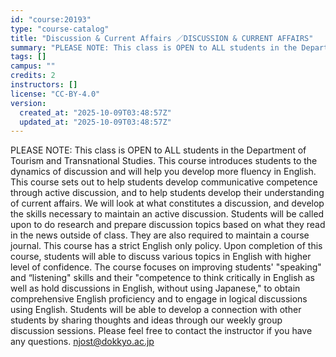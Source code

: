 ```yaml
---
id: "course:20193"
type: "course-catalog"
title: "Discussion & Current Affairs ／DISCUSSION & CURRENT AFFAIRS"
summary: "PLEASE NOTE: This class is OPEN to ALL students in the Department of Tourism and Transnational Studies. This course intr…"
tags: []
campus: ""
credits: 2
instructors: []
license: "CC-BY-4.0"
version:
  created_at: "2025-10-09T03:48:57Z"
  updated_at: "2025-10-09T03:48:57Z"
---
```

PLEASE NOTE: This class is OPEN to ALL students in the Department of Tourism and Transnational Studies. This course introduces students to the dynamics of discussion and will help you develop more fluency in English. This course sets out to help students develop communicative competence through active discussion, and to help students develop their understanding of current affairs. We will look at what constitutes a discussion, and develop the skills necessary to maintain an active discussion. Students will be called upon to do research and prepare discussion topics based on what they read in the news outside of class. They are also required to maintain a course journal. This course has a strict English only policy. Upon completion of this course, students will able to discuss various topics in English with higher level of confidence. The course focuses on improving students' "speaking" and “listening" skills and their "competence to think critically in English as well as hold discussions in English, without using Japanese," to obtain comprehensive English proficiency and to engage in logical discussions using English. Students will be able to develop a connection with other students by sharing thoughts and ideas through our weekly group discussion sessions. Please feel free to contact the instructor if you have any questions. njost@dokkyo.ac.jp
